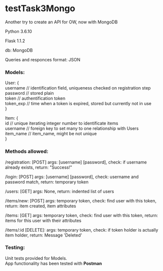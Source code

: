 # testTask3Mongo
Another try to create an API for OW, now with MongoDB

Python 3.6.10

Flask 1.1.2

db: MongoDB

Queries and responces format: JSON

<h3>Models:</h3>

User: {
<br>username     // identification field, uniqueness checked on registration step
       <br>
       password  // stored plain
       <br>
       token     // authentification token
       <br>
       token_exp // time when a token is expired, stored but currently not in use
       <br>
       }
       
Item: {
<br>
       id        // unique iterating integer number to identificate items
       <br>
       username  // foreign key to set many to one relationship with Users
       <br>
       item_name // item_name, might be not unique
       <br>
       }
       

<h3>Methods allowed:</h3>

/registration: [POST] args: [username] [password], check: if username already exists, return: "Success!"

/login: [POST] args: [username] [password], check: username and password match, return: temporary token

/users: [GET] args: None, return: indented list of users

/items/new: [POST] args: temporary token, check: find user with this token, return: item created, item attributes

/items: [GET] args: temporary token, check: find user with this token, return: items for this user with their attributes

/items/:id [DELETE]: args: temporary token, check: if token holder is actually item holder, return: Message 'Deleted'

<h3>Testing:</h3>

Unit tests provided for Models.<br>App functionality has been tested with <b>Postman</b>

